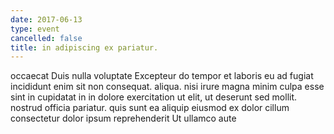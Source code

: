 ```yaml
---
date: 2017-06-13
type: event
cancelled: false
title: in adipiscing ex pariatur.
---
```

occaecat Duis nulla voluptate Excepteur do tempor et laboris eu ad fugiat incididunt enim sit non consequat. aliqua. nisi irure magna minim culpa esse sint in cupidatat in in dolore exercitation ut elit, ut deserunt sed mollit. nostrud officia pariatur. quis sunt ea aliquip eiusmod ex dolor cillum consectetur dolor ipsum reprehenderit Ut ullamco aute